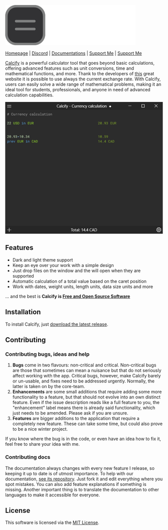 ![Calcify](resources/calcify.png "Calcify")


[Homepage](https://tonif03.github.io/prod/calcify) | [Discord](https://discord.gg/MfHHgYtWub) | [Documentations]() | [Support Me](https://www.buymeacoffee.com/tonif03) | [Support Me](https://buymeacoffee.com/tonif03)


[Calcify](https://tonif03.github.io/prod/calcify) is a powerful calculator tool that goes beyond basic calculations, offering advanced features such as unit conversions, time and mathematical functions, and more. Thank to the developers of [this](https://frankfurter.app) great website it is possible to use always the current exchange rate. With Calcify, users can easily solve a wide range of mathematical problems, making it an ideal tool for students, professionals, and anyone in need of advanced calculation capabilities.

![Currency calculation](resources/1.png)

## Features

* Dark and light theme support
* Keep an eye over your work with a simple design
* Just drop files on the window and the will open when they are supported
* Automatic calculation of a total value based on the caret position
* Work with dates, weight units, length units, data size units and more

… and the best is **Calcify is [Free and Open Source Software](https://en.wikipedia.org/wiki/Free_and_open-source_software)**

## Installation

To install Calcify, just [download the latest release](https://github.com/ToniF03/Calcify/releases/latest).

## Contributing

### Contributing bugs, ideas and help
1.  **Bugs** come in two flavours: non-critical and critical. Non-critical bugs are those that sometimes can mean a nuisance but that do not seriously affect working with the app. Critical bugs, however, make Calcify barely or un-usable, and fixes need to be addressed urgently. Normally, the latter is taken on by the core-team.
2.  **Enhancements** are some small additions that require adding some more functionality to a feature, but that should not evolve into an own distinct feature. Even if the issue description reads like a full feature to you, the "enhancement" label means there is already said functionality, which just needs to be amended. Please ask if you are unsure.
3.  **Features** are bigger additions to the application that require a completely new feature. These can take some time, but could also prove to be a nice winter project.

If you know where the bug is in the code, or even have an idea how to fix it, feel free to share your idea with me.

### Contributing docs
The documentation always changes with every new feature I release, so keeping it up to date is of utmost importance. To help with our documentation, [see its repository](https://github.com/tonif03/calcify-docs). Just fork it and edit everything where you spot mistakes. You can also add feature explanations if something is missing.
Another important thing is to translate the documentation to other languages to make it accessible for everyone.

## License

This software is licensed via the [MIT License](https://spdx.org/licenses/MIT.html).
